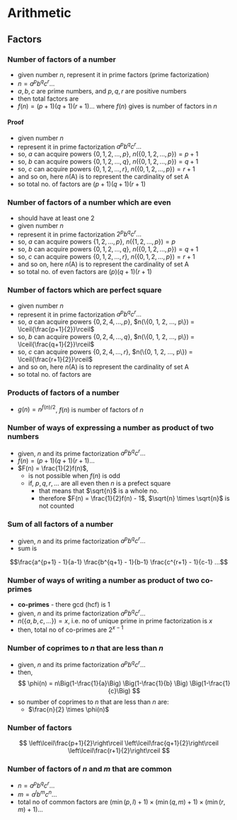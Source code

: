 # Arithmetic

## Factors

### Number of factors of a number

- given number $n$, represent it in prime factors (prime factorization)
- $n = a^p b^q c^r ...$
- $a, b, c$ are prime numbers, and $p, q, r$ are positive numbers
- then total factors are
- $f(n) = (p+1)(q+1)(r+1)...$ where $f(n)$ gives is number of
  factors in $n$

#### Proof

- given number $n$
- represent it in prime factorization $a^p b^q c^r...$
- so, $a$ can acquire powers $\{0, 1, 2, ..., p\}$, $n(\{0, 1, 2, ..., p\}) = p+1$
- so, $b$ can acquire powers $\{0, 1, 2, ..., q\}$, $n(\{0, 1, 2, ..., p\}) = q+1$
- so, $c$ can acquire powers $\{0, 1, 2, ..., r\}$, $n(\{0, 1, 2, ..., p\}) = r+1$
- and so on, here $n(\text{A})$ is to represent the cardinality of set $\text{A}$
- so total no. of factors are $(p+1)(q+1)(r+1)$

### Number of factors of a number which are even

- should have at least one 2
- given number $n$
- represent it in prime factorization $2^p b^q c^r...$
- so, $a$ can acquire powers $\{1, 2, ..., p\}$, $n(\{1, 2, ..., p\}) = p$
- so, $b$ can acquire powers $\{0, 1, 2, ..., q\}$, $n(\{0, 1, 2, ..., p\}) = q+1$
- so, $c$ can acquire powers $\{0, 1, 2, ..., r\}$, $n(\{0, 1, 2, ..., p\}) = r+1$
- and so on, here $n(\text{A})$ is to represent the cardinality of set $\text{A}$
- so total no. of even factors are $(p)(q+1)(r+1)$

### Number of factors which are perfect square

- given number $n$
- represent it in prime factorization $a^p b^q c^r...$
- so, $a$ can acquire powers $\{0, 2, 4, ..., p\}$,
  $n(\{0, 1, 2, ..., p\}) = \lceil{\frac{p+1}{2}}\rceil$
- so, $b$ can acquire powers $\{0, 2, 4, ..., q\}$,
  $n(\{0, 1, 2, ..., p\}) = \lceil{\frac{q+1}{2}}\rceil$
- so, $c$ can acquire powers $\{0, 2, 4, ..., r\}$,
  $n(\{0, 1, 2, ..., p\}) = \lceil{\frac{r+1}{2}}\rceil$
- and so on, here $n(\text{A})$ is to represent the cardinality of set $\text{A}$
- so total no. of factors are

### Products of factors of a number

- $g(n) = n^{f(n)/2}$, $f(n)$ is number of factors of $n$

### Number of ways of expressing a number as product of two numbers

- given, $n$ and its prime factorization $a^p b^q c^r...$
- $f(n) = (p+1)(q+1)(r+1)...$
- $F(n) = \frac{1}{2}f(n)$,
    - is not possible when $f(n)$ is odd
    - if, $p, q, r,...$ are all even then $n$ is a prefect square
        - that means that $\sqrt{n}$ is a whole no.
        - therefore $F(n) = \frac{1}{2}f(n) - 1$,
      $\sqrt{n} \times \sqrt{n}$ is not counted

### Sum of all factors of a number

- given, $n$ and its prime factorization $a^p b^q c^r...$
- sum is

$$\frac{a^{p+1} - 1}{a-1} \frac{b^{q+1} - 1}{b-1} \frac{c^{r+1} - 1}{c-1} ...$$

### Number of ways of writing a number as product of two co-primes

- **co-primes** - there gcd (hcf) is 1
- given, $n$ and its prime factorization $a^p b^q c^r...$
- $n(\{a, b, c, ...\}) = x$, i.e. no of unique prime in prime factorization is $x$
- then, total no of co-primes are $2^{x-1}$

### Number of coprimes to $n$ that are less than $n$

- given, $n$ and its prime factorization $a^p b^q c^r...$
- then,
  $$
  \phi(n) = n\Big(1-\frac{1}{a}\Big) \Big(1-\frac{1}{b} \Big) \Big(1-\frac{1}{c}\Big)
  $$
- so number of coprimes to $n$ that are less than $n$ are:
    - $\frac{n}{2} \times \phi(n)$

### Number of factors

$$
\left\lceil\frac{p+1}{2}\right\rceil
\left\lceil\frac{q+1}{2}\right\rceil
\left\lceil\frac{r+1}{2}\right\rceil
$$

### Number of factors of $n$ and $m$ that are common

- $n = a^p b^q c^r...$
- $m = a^l b^m c^n...$
- total no of common factors are
  $(\min(p, l) + 1) \times (\min(q, m) + 1) \times (\min(r, m) + 1) ...$
